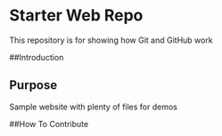 # Starter Web Repo
This repository is for showing how Git and GitHub work

##Introduction

## Purpose

Sample website with plenty of files for demos

##How To Contribute